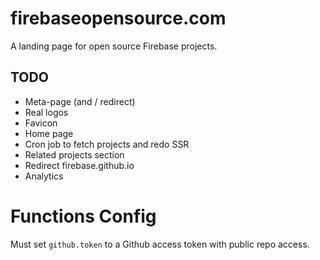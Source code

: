 # firebaseopensource.com

A landing page for open source Firebase projects.

## TODO

  * Meta-page (and / redirect)
  * Real logos
  * Favicon
  * Home page
  * Cron job to fetch projects and redo SSR
  * Related projects section
  * Redirect firebase.github.io
  * Analytics

# Functions Config

Must set `github.token` to a Github access token with public repo access.